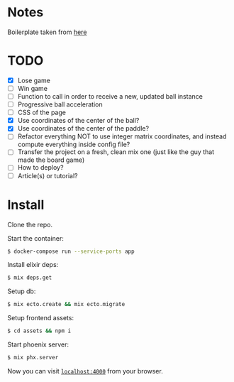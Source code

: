# Notes

Boilerplate taken from [here](https://github.com/chrismccord/phoenix_live_view_example)

# TODO
- [x] Lose game
- [ ] Win game
- [ ] Function to call in order to receive a new, updated ball instance
- [ ] Progressive ball acceleration
- [ ] CSS of the page
- [x] Use coordinates of the center of the ball?
- [x] Use coordinates of the center of the paddle?
- [ ] Refactor everything NOT to use integer matrix coordinates, and instead compute everything inside config file?
- [ ] Transfer the project on a fresh, clean mix one (just like the guy that made the board game)
- [ ] How to deploy?
- [ ] Article(s) or tutorial?

# Install

Clone the repo.

Start the container:
```bash
$ docker-compose run --service-ports app
```

Install elixir deps:
```bash
$ mix deps.get
```

Setup db:
```bash
$ mix ecto.create && mix ecto.migrate
```

Setup frontend assets:
```bash
$ cd assets && npm i
```

Start phoenix server:
```bash
$ mix phx.server
```

Now you can visit [`localhost:4000`](http://localhost:4000) from your browser.
